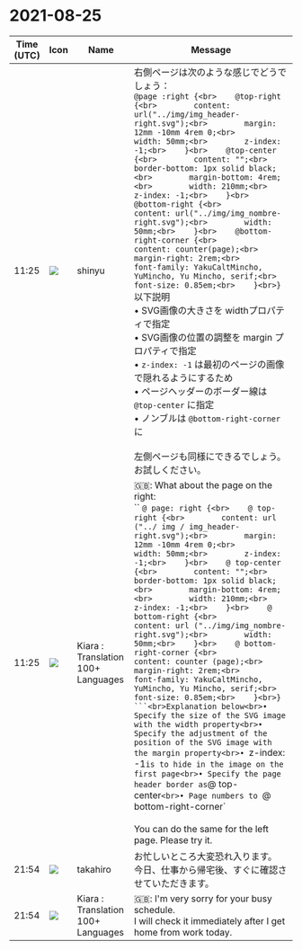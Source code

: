 # 2021-08-25

|Time (UTC)|Icon|Name|Message|
|---|---|---|---|
|11:25|![](https://avatars.slack-edge.com/2018-04-27/354445776386_e258f5ed5ba887b08668_72.jpg)|shinyu|右側ページは次のような感じでどうでしょう：<br>```@page :right {<br>    @top-right {<br>        content: url("../img/img_header-right.svg");<br>        margin: 12mm -10mm 4rem 0;<br>        width: 50mm;<br>        z-index: -1;<br>    }<br>    @top-center {<br>        content: "";<br>        border-bottom: 1px solid black;<br>        margin-bottom: 4rem;<br>        width: 210mm;<br>        z-index: -1;<br>    }<br>    @bottom-right {<br>        content: url("../img/img_nombre-right.svg");<br>        width: 50mm;<br>    }<br>    @bottom-right-corner {<br>        content: counter(page);<br>        margin-right: 2rem;<br>        font-family: YakuCaltMincho, YuMincho, Yu Mincho, serif;<br>        font-size: 0.85em;<br>    }<br>}```<br>以下説明<br>• SVG画像の大きさを widthプロパティで指定<br>• SVG画像の位置の調整を margin プロパティで指定<br>• `z-index: -1` は最初のページの画像で隠れるようにするため<br>• ページヘッダーのボーダー線は `@top-center` に指定<br>• ノンブルは `@bottom-right-corner` に<br><br>左側ページも同様にできるでしょう。お試しください。|
|11:25|![](https://avatars.slack-edge.com/2021-08-02/2324149410423_2aa7423c4133ecb9f168_72.png)|Kiara : Translation 100+ Languages|🇬🇧: What about the page on the right:<br>`` `@ page: right {<br>    @ top-right {<br>        content: url ("../ img / img_header-right.svg");<br>        margin: 12mm -10mm 4rem 0;<br>        width: 50mm;<br>        z-index: -1;<br>    }<br>    @ top-center {<br>        content: "";<br>        border-bottom: 1px solid black;<br>        margin-bottom: 4rem;<br>        width: 210mm;<br>        z-index: -1;<br>    }<br>    @ bottom-right {<br>        content: url ("../img/img_nombre-right.svg");<br>        width: 50mm;<br>    }<br>    @ bottom-right-corner {<br>        content: counter (page);<br>        margin-right: 2rem;<br>        font-family: YakuCaltMincho, YuMincho, Yu Mincho, serif;<br>        font-size: 0.85em;<br>    }<br>} ```<br>Explanation below<br>• Specify the size of the SVG image with the width property<br>• Specify the adjustment of the position of the SVG image with the margin property<br>• `z-index: -1` is to hide in the image on the first page<br>• Specify the page header border as `@ top-center`<br>• Page numbers to `@ bottom-right-corner`<br><br>You can do the same for the left page. Please try it.|
|21:54|![](https://avatars.slack-edge.com/2021-03-07/1843534807857_00f7c5a10c2fdc7b710d_72.jpg)|takahiro|お忙しいところ大変恐れ入ります。<br>今日、仕事から帰宅後、すぐに確認させていただきます。|
|21:54|![](https://avatars.slack-edge.com/2021-08-02/2324149410423_2aa7423c4133ecb9f168_72.png)|Kiara : Translation 100+ Languages|🇬🇧: I'm very sorry for your busy schedule.<br>I will check it immediately after I get home from work today.|
